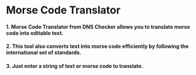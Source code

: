 <h1>Morse Code Translator</h1>

<h4>1. Morse Code Translator from DNS Checker allows you to translate morse code into editable text.</h4>
<h4>2. This tool also converts text into morse code efficiently by following the international set of standards.</h4> 
<h4>3. Just enter a string of text or morse code to translate.</h4>
